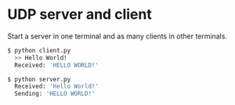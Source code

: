 UDP server and client
========

Start a server in one terminal and as many clients in other terminals.

```sh
$ python client.py
  >> Hello World!
  Received: 'HELLO WORLD!'
```

```sh
$ python server.py
  Received: 'Hello World!'
  Sending: 'HELLO WORLD!'

```
